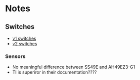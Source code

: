 # Notes

## Switches

 - [v1 switches](https://wooting.io/product/lekker-switch-linear60?Size=12+pack)
 - [v2 switches](https://wooting.io/product/lekker-switch-linear60?Size=12+pack)

### Sensors
- No meaningful difference between SS49E and AH49EZ3-G1
- TI is superiror in their documentation????